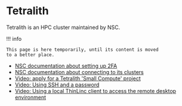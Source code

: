 # Tetralith

Tetralith is an HPC cluster maintained by NSC.

!!! info

    This page is here temporarily, until its content is moved
    to a better place.

- [NSC documentation about setting up 2FA](https://www.nsc.liu.se/support/2fa/)
- [NSC documentation about connecting to its clusters](https://www.nsc.liu.se/support/2fa/clients/)
- [Video: apply for a Tetralith 'Small Compute' project](https://youtu.be/vjAzURI2ymM)
- [Video: Using SSH and a password](https://youtu.be/wtGIzSBiulY)
- [Video: Using a local ThinLinc client to access the remote desktop environment](https://youtu.be/JsHzQSFNGxY)
